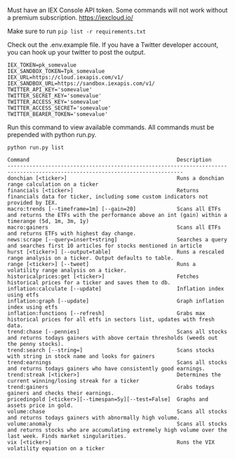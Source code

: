 Must have an IEX Console API token. Some commands will not work without a premium subscription.
https://iexcloud.io/



Make sure to run ```pip list -r requirements.txt```

Check out the .env.example file. If you have a Twitter developer account, you can hook up your twitter to post the output.


```
IEX_TOKEN=pk_somevalue
IEX_SANDBOX_TOKEN=Tpk_somevalue
IEX_URL=https://cloud.iexapis.com/v1/
IEX_SANDBOX_URL=https://sandbox.iexapis.com/v1/
TWITTER_API_KEY='somevalue'
TWITTER_SECRET_KEY='somevalue'
TWITTER_ACCESS_KEY='somevalue'
TWITTER_ACCESS_SECRET='somevalue'
TWITTER_BEARER_TOKEN='somevalue'
```

Run this command to view available commands. All commands must be prepended with python run.py.


```python run.py list```

```
Command                                               Description
------------------------------------------------------------------------------------------------------------------------------
donchian [<ticker>]                                   Runs a donchian range calculation on a ticker
financials [<ticker>]                                 Returns financials data for ticker, including some custom indicators not provided by IEX.
macro:trends [--timeframe=1m] [--gain=20]             Scans all ETFs and returns the ETFs with the performance above an int (gain) within a timerange (5d, 1m, 3m, 1y)
macro:gainers                                         Scans all ETFs and returns ETFs with highest day change.
news:scrape [--query=insert+string]                   Searches a query and searches first 10 articles for stocks mentioned in article
hurst [<ticker>] [--output=table]                     Runs a rescaled range analysis on a ticker. Output defaults to table.
range [<ticker>] [--tweet]                            Runs a volatility range analysis on a ticker.
historicalprices:get [<ticker>]                       Fetches historical prices for a ticker and saves them to db.
inflation:calculate [--update]                        Inflation index using etfs
inflation:graph [--update]                            Graph inflation index using etfs
inflation:functions [--refresh]                       Grabs max historical prices for all etfs in sectors list, updates with fresh data.
trend:chase [--pennies]                               Scans all stocks and returns todays gainers with above certain thresholds (weeds out the penny stocks).
trend:search [--string=]                              Scans stocks with string in stock name and looks for gainers
trend:earnings                                        Scans all stocks and returns todays gainers who have consistently good earnings.
trend:streak [<ticker>]                               Determines the current winning/losing streak for a ticker
trend:gainers                                         Grabs todays gainers and checks their earnings.
pricedingold [<ticker>][--timespan=5y][--test=False]  Graphs and assets price in gold.
volume:chase                                          Scans all stocks and returns todays gainers with abnormally high volume.
volume:anomaly                                        Scans all stocks and returns stocks who are accumulating extremely high volume over the last week. Finds market singularities.
vix [<ticker>]                                        Runs the VIX volatility equation on a ticker
```
